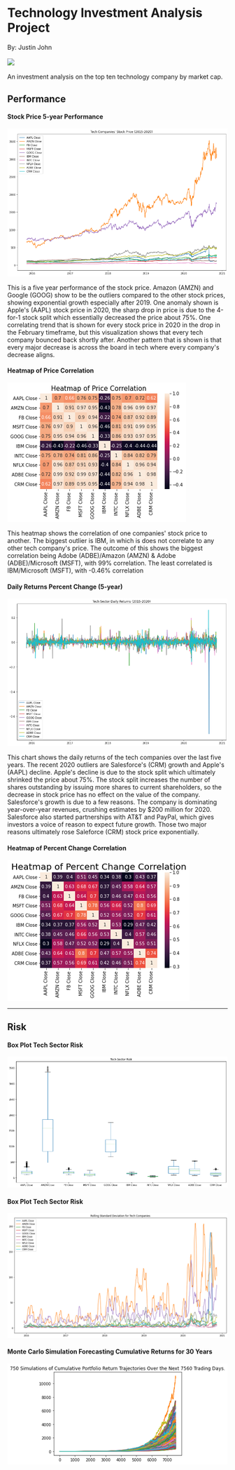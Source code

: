 # Technology Investment Analysis Project

By: Justin John

<img src='https://cdn1.expresscomputer.in/wp-content/uploads/2018/12/06112143/Digitisation.jpg' width='600'><sup><sup>

An investment analysis on the top ten technology company by market cap.

## Performance


#### Stock Price 5-year Performance
![stock price line chart](Resources/stock_price_line_chart.png)<sup><sup>

   This is a five year performance of the stock price. Amazon (AMZN) and Google (GOOG) show to be the outliers compared to the other stock prices, showing exponential growth especially after 2019. One anomaly shown is Apple's (AAPL) stock price in 2020, the sharp drop in price is due to the 4-for-1 stock split which essentially decreased the price about 75%. One correlating trend that is shown for every stock price in 2020 in the drop in the February timeframe, but this visualization shows that every tech company bounced back shortly after. Another pattern that is shown is that every major decrease is across the board in tech where every company's decrease aligns.  

 
#### Heatmap of Price Correlation
![heatmap of price correlation](Resources/heatmap_price_correlation.png)<sup><sup>

This heatmap shows the correlation of one companies' stock price to another. The biggest outlier is IBM, in which is does not correlate to any other tech company's price. The outcome of this shows the biggest correlation being Adobe (ADBE)/Amazon (AMZN) & Adobe (ADBE)/Microsoft (MSFT), with 99% correlation. The least correlated is IBM/Microsoft (MSFT), with -0.46% correlation

  
#### Daily Returns Percent Change (5-year)
![daily returns](Resources/daily_returns.png)<sup><sup>

This chart shows the daily returns of the tech companies over the last five years. The recent 2020 outliers are Salesforce's (CRM) growth and Apple's (AAPL) decline. Apple's decline is due to the stock split which ultimately shrinked the price about 75%. The stock split increases the number of shares outstanding by issuing more shares to current shareholders, so the decrease in stock price has no effect on the value of the company. Salesforce's growth is due to a few reasons. The company is dominating year-over-year revenues, crushing estimates by $200 million for 2020. Salesforce also started partnerships with AT&T and PayPal, which gives investors a voice of reason to expect future growth. Those two major reasons ultimately rose Saleforce (CRM) stock price exponentially. 


#### Heatmap of Percent Change Correlation
![heatmap of pct change correlation](Resources/heatmap_pct_change.png)<sup><sup>
  
  
--------------------  
## Risk


#### Box Plot Tech Sector Risk
![Risk Box Plot](Resources/risk.png)<sup><sup>
  
 
  
#### Box Plot Tech Sector Risk
![Rolling Std Dev](Resources/rolling_std_dev.png)<sup><sup>
  

  
#### Monte Carlo Simulation Forecasting Cumulative Returns for 30 Years
![Monte Carlo Simulation](Resources/monte_carlo_simulation.png)<sup><sup>
  
